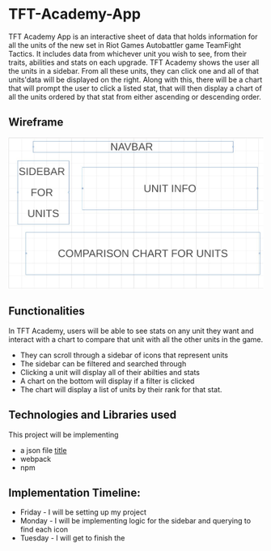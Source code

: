 # TFT-Academy-App
TFT Academy App is an interactive sheet of data that holds information for all the units of the new set in Riot Games Autobattler game TeamFight Tactics. It includes data from whichever unit you wish to see, from their traits, abilities and stats on each upgrade. TFT Academy shows the user all the units in a sidebar. From all these units, they can click one and all of that units'data will be displayed on the right. Along with this, there will be a chart that will prompt the user to click a listed stat, that will then display a chart of all the units ordered by that stat from either ascending or descending order.

## Wireframe
![alt text](Wireframe.jpg)

## Functionalities
In TFT Academy, users will be able to see stats on any unit they want and interact with a chart to compare that unit with all the other units in the game. 
- They can scroll through a sidebar of icons that represent units
- The sidebar can be filtered and searched through
- Clicking a unit will display all of their abilties and stats
- A chart on the bottom will display if a filter is clicked
- The chart will display a list of units by their rank for that stat.

## Technologies and Libraries used
This project will be implementing 
- a json file [title](https://raw.communitydragon.org/13.1/cdragon/tft/en_us.json)
- webpack
- npm

## Implementation Timeline:
- Friday - I will be setting up my project
- Monday - I will be implementing logic for the sidebar and querying to find each icon
- Tuesday - I will get to finish the 